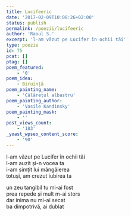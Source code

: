 ```yaml
---
title: Lucifeeric
date: '2017-02-09T10:08:26+02:00'
status: publish
permalink: /poezii/lucifeeric
author: 'Raoul S.'
excerpt: 'l-am văzut pe Lucifer în ochii tăi'
type: poezie
id: 75
pcat: []
ptag: []
poem_featured:
    - '0'
poem_idea:
    - Biruință
poem_painting_name:
    - 'Călărețul albastru'
poem_painting_author:
    - 'Vasile Kandinsky'
poem_painting_mask:
    - ''
post_views_count:
    - '183'
_yoast_wpseo_content_score:
    - '90'
---
```

l-am văzut pe Lucifer în ochii tăi  
l-am auzit și-n vocea ta  
i-am simțit lui mângâierea  
totuși, am crezut iubirea ta

un zeu tangibil tu mi-ai fost  
prea repede și mult m-ai stors  
dar inima nu mi-ai secat  
ba dimpotrivă, ai dublat